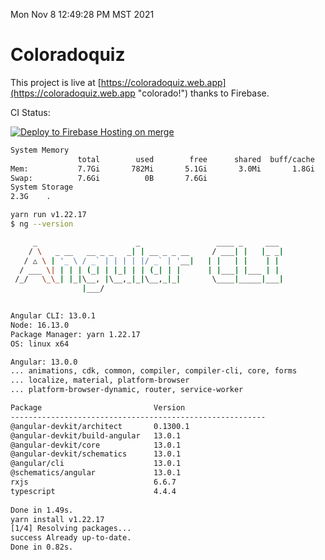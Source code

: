 Mon Nov  8 12:49:28 PM MST 2021

# Coloradoquiz


This project is live at [https://coloradoquiz.web.app](https://coloradoquiz.web.app "colorado!") thanks to Firebase.

CI Status: 

[![Deploy to Firebase Hosting on merge](https://github.com/teamkushal/coloradoquiz/actions/workflows/firebase-hosting-merge.yml/badge.svg)](https://github.com/teamkushal/coloradoquiz/actions/workflows/firebase-hosting-merge.yml)

```bash
System Memory
               total        used        free      shared  buff/cache   available
Mem:           7.7Gi       782Mi       5.1Gi       3.0Mi       1.8Gi       6.6Gi
Swap:          7.6Gi          0B       7.6Gi
System Storage
2.3G	.
```
```bash
yarn run v1.22.17
$ ng --version

     _                      _                 ____ _     ___
    / \   _ __   __ _ _   _| | __ _ _ __     / ___| |   |_ _|
   / △ \ | '_ \ / _` | | | | |/ _` | '__|   | |   | |    | |
  / ___ \| | | | (_| | |_| | | (_| | |      | |___| |___ | |
 /_/   \_\_| |_|\__, |\__,_|_|\__,_|_|       \____|_____|___|
                |___/
    

Angular CLI: 13.0.1
Node: 16.13.0
Package Manager: yarn 1.22.17
OS: linux x64

Angular: 13.0.0
... animations, cdk, common, compiler, compiler-cli, core, forms
... localize, material, platform-browser
... platform-browser-dynamic, router, service-worker

Package                         Version
---------------------------------------------------------
@angular-devkit/architect       0.1300.1
@angular-devkit/build-angular   13.0.1
@angular-devkit/core            13.0.1
@angular-devkit/schematics      13.0.1
@angular/cli                    13.0.1
@schematics/angular             13.0.1
rxjs                            6.6.7
typescript                      4.4.4
    
Done in 1.49s.
yarn install v1.22.17
[1/4] Resolving packages...
success Already up-to-date.
Done in 0.82s.
```
```bash
